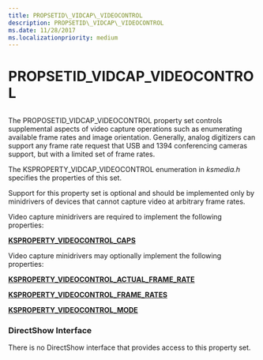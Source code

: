 ```yaml
---
title: PROPSETID\_VIDCAP\_VIDEOCONTROL
description: PROPSETID\_VIDCAP\_VIDEOCONTROL
ms.date: 11/28/2017
ms.localizationpriority: medium
---
```


# PROPSETID\_VIDCAP\_VIDEOCONTROL


## <span id="ddk_propsetid_vidcap_videocontrol_ks"></span><span id="DDK_PROPSETID_VIDCAP_VIDEOCONTROL_KS"></span>


The PROPOSETID\_VIDCAP\_VIDEOCONTROL property set controls supplemental aspects of video capture operations such as enumerating available frame rates and image orientation. Generally, analog digitizers can support any frame rate request that USB and 1394 conferencing cameras support, but with a limited set of frame rates.

The KSPROPERTY\_VIDCAP\_VIDEOCONTROL enumeration in *ksmedia.h* specifies the properties of this set.

Support for this property set is optional and should be implemented only by minidrivers of devices that cannot capture video at arbitrary frame rates.

Video capture minidrivers are required to implement the following properties:

[**KSPROPERTY\_VIDEOCONTROL\_CAPS**](ksproperty-videocontrol-caps.md)

Video capture minidrivers may optionally implement the following properties:

[**KSPROPERTY\_VIDEOCONTROL\_ACTUAL\_FRAME\_RATE**](ksproperty-videocontrol-actual-frame-rate.md)

[**KSPROPERTY\_VIDEOCONTROL\_FRAME\_RATES**](ksproperty-videocontrol-frame-rates.md)

[**KSPROPERTY\_VIDEOCONTROL\_MODE**](ksproperty-videocontrol-mode.md)

### <span id="directshow_interface"></span><span id="DIRECTSHOW_INTERFACE"></span>DirectShow Interface

There is no DirectShow interface that provides access to this property set.

 

 





